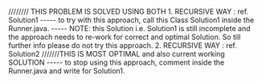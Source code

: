 ////////
THIS PROBLEM IS SOLVED USING BOTH 
    1. RECURSIVE WAY : ref. Solution1
            ----- to try with this approach, call this Class Solution1 inside the Runner.java.
            ----- NOTE: this Solution i.e. Solution1 is still incomplete and the approach needs to re-work
                        for correct and optimal Solution. So till further info please do not try this approach.
    2. RECURSIVE WAY : ref. Solution2 ///////THIS IS MOST OPTIMAL and also current working SOLUTION
            ----- to stop using this approach, comment inside the Runner.java and write for Solution1.
        
